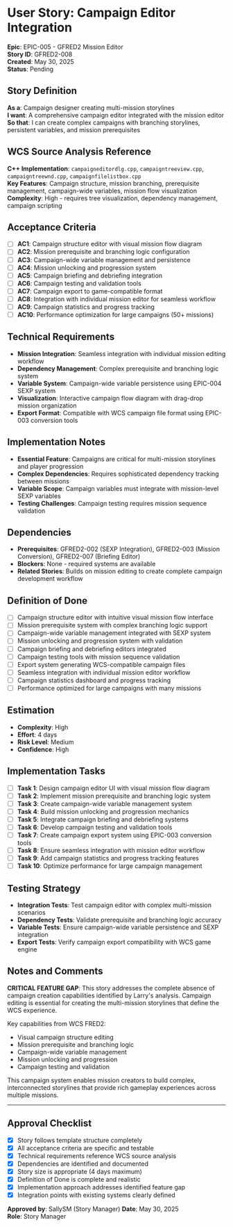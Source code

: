 # User Story: Campaign Editor Integration

**Epic**: EPIC-005 - GFRED2 Mission Editor  
**Story ID**: GFRED2-008  
**Created**: May 30, 2025  
**Status**: Pending

## Story Definition
**As a**: Campaign designer creating multi-mission storylines  
**I want**: A comprehensive campaign editor integrated with the mission editor  
**So that**: I can create complex campaigns with branching storylines, persistent variables, and mission prerequisites

## WCS Source Analysis Reference
**C++ Implementation**: `campaigneditordlg.cpp`, `campaigntreeview.cpp`, `campaigntreewnd.cpp`, `campaignfilelistbox.cpp`  
**Key Features**: Campaign structure, mission branching, prerequisite management, campaign-wide variables, mission flow visualization  
**Complexity**: High - requires tree visualization, dependency management, campaign scripting

## Acceptance Criteria
- [ ] **AC1**: Campaign structure editor with visual mission flow diagram
- [ ] **AC2**: Mission prerequisite and branching logic configuration
- [ ] **AC3**: Campaign-wide variable management and persistence
- [ ] **AC4**: Mission unlocking and progression system
- [ ] **AC5**: Campaign briefing and debriefing integration
- [ ] **AC6**: Campaign testing and validation tools
- [ ] **AC7**: Campaign export to game-compatible format
- [ ] **AC8**: Integration with individual mission editor for seamless workflow
- [ ] **AC9**: Campaign statistics and progress tracking
- [ ] **AC10**: Performance optimization for large campaigns (50+ missions)

## Technical Requirements
- **Mission Integration**: Seamless integration with individual mission editing workflow
- **Dependency Management**: Complex prerequisite and branching logic system
- **Variable System**: Campaign-wide variable persistence using EPIC-004 SEXP system
- **Visualization**: Interactive campaign flow diagram with drag-drop mission organization
- **Export Format**: Compatible with WCS campaign file format using EPIC-003 conversion tools

## Implementation Notes
- **Essential Feature**: Campaigns are critical for multi-mission storylines and player progression
- **Complex Dependencies**: Requires sophisticated dependency tracking between missions
- **Variable Scope**: Campaign variables must integrate with mission-level SEXP variables
- **Testing Challenges**: Campaign testing requires mission sequence validation

## Dependencies
- **Prerequisites**: GFRED2-002 (SEXP Integration), GFRED2-003 (Mission Conversion), GFRED2-007 (Briefing Editor)
- **Blockers**: None - required systems are available
- **Related Stories**: Builds on mission editing to create complete campaign development workflow

## Definition of Done
- [ ] Campaign structure editor with intuitive visual mission flow interface
- [ ] Mission prerequisite system with complex branching logic support
- [ ] Campaign-wide variable management integrated with SEXP system
- [ ] Mission unlocking and progression system with validation
- [ ] Campaign briefing and debriefing editors integrated
- [ ] Campaign testing tools with mission sequence validation
- [ ] Export system generating WCS-compatible campaign files
- [ ] Seamless integration with individual mission editor workflow
- [ ] Campaign statistics dashboard and progress tracking
- [ ] Performance optimized for large campaigns with many missions

## Estimation
- **Complexity**: High
- **Effort**: 4 days
- **Risk Level**: Medium
- **Confidence**: High

## Implementation Tasks
- [ ] **Task 1**: Design campaign editor UI with visual mission flow diagram
- [ ] **Task 2**: Implement mission prerequisite and branching logic system
- [ ] **Task 3**: Create campaign-wide variable management system
- [ ] **Task 4**: Build mission unlocking and progression mechanics
- [ ] **Task 5**: Integrate campaign briefing and debriefing systems
- [ ] **Task 6**: Develop campaign testing and validation tools
- [ ] **Task 7**: Create campaign export system using EPIC-003 conversion tools
- [ ] **Task 8**: Ensure seamless integration with mission editor workflow
- [ ] **Task 9**: Add campaign statistics and progress tracking features
- [ ] **Task 10**: Optimize performance for large campaign management

## Testing Strategy
- **Integration Tests**: Test campaign editor with complex multi-mission scenarios
- **Dependency Tests**: Validate prerequisite and branching logic accuracy
- **Variable Tests**: Ensure campaign-wide variable persistence and SEXP integration
- **Export Tests**: Verify campaign export compatibility with WCS game engine

## Notes and Comments
**CRITICAL FEATURE GAP**: This story addresses the complete absence of campaign creation capabilities identified by Larry's analysis. Campaign editing is essential for creating the multi-mission storylines that define the WCS experience.

Key capabilities from WCS FRED2:
- Visual campaign structure editing
- Mission prerequisite and branching logic
- Campaign-wide variable management
- Mission unlocking and progression
- Campaign testing and validation

This campaign system enables mission creators to build complex, interconnected storylines that provide rich gameplay experiences across multiple missions.

---

## Approval Checklist
- [x] Story follows template structure completely
- [x] All acceptance criteria are specific and testable
- [x] Technical requirements reference WCS source analysis
- [x] Dependencies are identified and documented
- [x] Story size is appropriate (4 days maximum)
- [x] Definition of Done is complete and realistic
- [x] Implementation approach addresses identified feature gap
- [x] Integration points with existing systems clearly defined

**Approved by**: SallySM (Story Manager) **Date**: May 30, 2025  
**Role**: Story Manager